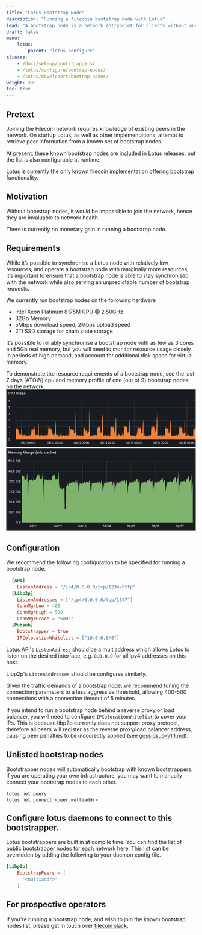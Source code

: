 ```yaml
---
title: "Lotus Bootstrap Node"
description: "Running a filecoin bootstrap node with Lotus"
lead: "A bootstrap node is a network entrypoint for clients without any existing peer information"
draft: false
menu:
    lotus:
        parent: "lotus-configure"
aliases:
    - /docs/set-up/bootstrappers/
    - /lotus/configure/bootrap-nodes/
    - /lotus/developers/bootrap-nodes/
weight: 335
toc: true
---
```

## Pretext

Joining the Filecoin network requires knowledge of existing peers in the network. On startup Lotus, as well as other
implementations, attempt to retrieve peer information from a known set of bootstrap nodes.

At present, these known bootstrap nodes are [included in](https://github.com/filecoin-project/lotus/blob/c46aea6a368bbebf4a22e9924a3ea3393170fe90/build/bootstrap/mainnet.pi) Lotus releases, but the list is also configurable at runtime.

Lotus is currently the only known filecoin implementation offering bootstrap functionality.

## Motivation

Without bootstrap nodes, it would be impossible to join the network, hence they are invaluable to network health.

There is currently no monetary gain in running a bootstrap node.

## Requirements

While it’s possible to synchronise a Lotus node with relatively low resources, and operate a bootstrap node with
marginally more resources, it’s important to ensure that a bootstrap node is able to stay synchronised with the
network while also serving an unpredictable number of bootstrap requests.

We currently run bootstrap nodes on the following hardware

- Intel Xeon Platinum 8175M CPU @ 2.50GHz
- 32Gb Memory
- 5Mbps download speed, 2Mbps upload speed
- 2Ti SSD storage for chain state storage

It’s possible to reliably synchronise a bootstrap node with as few as 3 cores and 5Gb real memory, but you will need
to monitor resource usage closely in periods of high demand, and account for additional disk space for virtual memory.

To demonstrate the resource requirements of a bootstrap node, see the last 7 days (ATOW) cpu and memory profile of one
(out of 9) bootstrap nodes on the network.
![7 Day CPU core usage profile](7d-cpu.png "7 Day CPU profile")
![7 Day Memory profile](7d-memory.png "7 Day Memory profile")
## Configuration
We recommend the following configuration to be specified for running a bootstrap node.
```toml
  [API]
    ListenAddress = "/ip4/0.0.0.0/tcp/1234/http"
  [Libp2p]
    ListenAddresses = ["/ip4/0.0.0.0/tcp/1347"]
    ConnMgrLow = 400
    ConnMgrHigh = 500
    ConnMgrGrace = "5m0s"
  [Pubsub]
    Bootstrapper = true
    IPColocationWhitelist = ["10.0.0.0/8"]
```


Lotus API's `ListenAddress` should be a multiaddress which allows Lotus to listen on the desired interface,
e.g. `0.0.0.0` for all ipv4 addresses on this host.

Libp2p's `ListenAddresses` should be configures similarly. 

Given the traffic demands of a bootstrap node, we recommend tuning the connection parameters to a less
aggressive threshold, allowing 400-500 connections with a connection timeout of 5 minutes.

If you intend to run a bootstrap node behind a reverse proxy or load balancer, you will need to configure
`IPColocationWhitelist` to cover your IPs. This is because libp2p currently does not support proxy protocol,
therefore all peers will register as the reverse proxy/load balancer address, causing peer penalties to be inccorectly
applied (see
[gossipsub-v1.1.md](https://github.com/libp2p/specs/blob/50db89f3a71a87b096b0994a43a2dce0d251aeec/pubsub/gossipsub/gossipsub-v1.1.md?plain=1#L322)).

## Unlisted bootstrap nodes
Bootstrapper nodes will automatically bootstrap with known bootstrappers. If you are operating your own
infrastructure, you may want to manually connect your bootstrap nodes to each other.

```shell
lotus net peers
lotus net connect <peer_multiaddr>
```

## Configure lotus daemons to connect to this bootstrapper.

Lotus bootstrappers are built in at compile time. You can find the list of public bootstrapper nodes for
each network [here](https://github.com/filecoin-project/lotus/tree/master/build/bootstrap). This list can be overridden by adding the following to your daemon config file.

```toml
[Libp2p]
    BootstrapPeers = [
      "<multiaddr>"
    ]
```

## For prospective operators
If you're running a bootstrap node, and wish to join the known bootstrap nodes list, please get in touch over [filecoin slack](https://filecoin.io/slack/).
